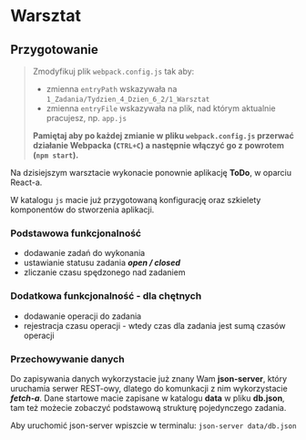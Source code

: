 # Warsztat

## Przygotowanie
> Zmodyfikuj plik `webpack.config.js` tak aby:
> - zmienna `entryPath` wskazywała na `1_Zadania/Tydzien_4_Dzien_6_2/1_Warsztat`
> - zmienna `entryFile` wskazywała na plik, nad którym aktualnie pracujesz, np. `app.js`
>
> **Pamiętaj aby po każdej zmianie w pliku `webpack.config.js` przerwać działanie Webpacka (`CTRL+C`) a następnie włączyć go z powrotem (`npm start`).**


Na dzisiejszym warsztacie wykonacie ponownie aplikację **ToDo**, w oparciu React-a.

W katalogu `js` macie już przygotowaną konfigurację oraz szkielety komponentów do stworzenia aplikacji.

### Podstawowa funkcjonalność
- dodawanie zadań do wykonania
- ustawianie statusu zadania ***open / closed***
- zliczanie czasu spędzonego nad zadaniem

### Dodatkowa funkcjonalność - dla chętnych
- dodawanie operacji do zadania
- rejestracja czasu operacji - wtedy czas dla zadania jest sumą czasów operacji

### Przechowywanie danych
Do zapisywania danych wykorzystacie już znany Wam **json-server**, który uruchamia serwer REST-owy, dlatego do komunkacji z nim wykorzystacie ***fetch-a***.
 Dane startowe macie zapisane w katalogu **data** w pliku **db.json**, tam też możecie zobaczyć podstawową strukturę pojedynczego zadania.

Aby uruchomić json-server wpiszcie w terminalu: `json-server data/db.json`

